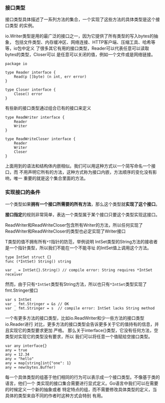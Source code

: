 
### 接口类型

接口类型具体描述了一系列方法的集合，一个实现了这些方法的具体类型是这个接口类型
的实例。

io.Writer类型是用的最广泛的接口之一，因为它提供了所有类型的写入bytes的抽象，
包括文件类型、内存缓冲区、网络连接、HTTP客户端、压缩工具、哈希等等，io包中定义
了很多其它有用的接口类型，Reader可以代表任意可以读取bytes的类型，Closer可以
是任意可以关闭的值，例如一个文件或是网络链接。

```
package io

type Reader interface {
    Read(p []byte) (n int, err error)
}

type Closer interface {
    Close() error
}
```

有些新的接口类型通过组合已有的接口来定义
```
type ReadWriter interface {
    Reader
    Writer
}

type ReadWriteCloser interface {
    Reader
    Writer
    Closer
}
```

上面用到的语法和结构体内嵌相似。我们可以用这种方式以一个简写命名一个接口，而
不用声明它所有的方法，这种方式称为接口内嵌，方法顺序的变化没有影响，唯一
重要的就是这个集合里面的方法。

### 实现接口的条件

一个类型如果**拥有一个接口所需要的所有方法**，那么这个类型就**实现了这个接口**。

**接口指定**的规则非常简单，表达一个类型属于某个接口只要这个类型实现这接口。

ReadWriter和ReadWriteCloser包含所有Writer的方法，所以任何实现了
ReadWriter和ReadWriteCloser的类型也必定实现了Writer接口

T类型的值不拥有所有`*T`指针的防范，举例说明
IntSet类型的String方法的接收者是一个指针类型，所以我们不能在一个不能寻址
的IntSet值上调用这个方法。
```
type IntSet struct {}
func (*IntSet) String() string

var _ = IntSet{}.String() // compile error: String requires *IntSet receiver
```
然而，由于只有`*IntSet`类型有String方法，所以也只有`*IntSet`类型实现了
fmt.Stringer接口
```
var s IntSet
var _ fmt.Stringer = &s // OK
var _ fmt.Stringer = s  // compile error: IntSet lacks String method
```

一个有更多方法的接口类型，比如io.ReadWriter和少一些方法的接口类型io.Reader进行
对比，更多方法的接口类型会告诉更多关于它的值持有的信息，并且实现它的类型要求更加
严格。
那么关于interface{}类型，它没有任何方法，空类型对实现它的类型没有要求，所以
我们可以将任意一个值赋给空接口类型。
```
var any interface{}
any = true
any = 12.34
any = "hello"
any = map[string]int{"one": 1}
any = new(bytes.Buffer)
```

每一个具体类型的组基于他们相同的行为可以表示成一个接口类型。不像基于类的语言，他们一个
类实现的接口集合需要进行显式定义。Go语言中我们可以在需要的时候定义一个新的抽象或者
特定特点的组，而不需要修改具体类型的定义，当具体的类型来自不同的作者时这种方式会特别
有用。






















